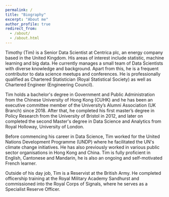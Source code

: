 ```yaml
---
permalink: /
title: "Biography"
excerpt: "About me"
author_profile: true
redirect_from: 
  - /about/
  - /about.html
---
```


Timothy (Tim) is a Senior Data Scientist at Centrica plc, an energy company based in the United Kingdom. His areas of interest include statistic, machine learning and big data. He currently manages a small team of Data Scientists with diverse knowledge and background. Apart from this, he is a frequent contributor to data science meetups and conferences. He is professionally qualified as Chartered Statistician (Royal Statistical Society) as well as Chartered Engineer (Engineering Council).

Tim holds a bachelor's degree in Government and Public Administration from the Chinese University of Hong Kong (CUHK) and he has been an executive committee member of the University’s Alumni Association (UK Branch) since 2018. After that, he completed his first master’s degree in Policy Research from the University of Bristol in 2012, and later on completed the second Master's degree in Data Science and Analytics from Royal Holloway, University of London.

Before commencing his career in Data Science, Tim worked for the United Nations Development Programme (UNDP) where he facilitated the UN's climate change initiatives. He has also previously worked in various public sector organisations in Hong Kong and China. Tim is fully proficient in English, Cantonese and Mandarin, he is also an ongoing and self-motivated French learner.

Outside of his day job, Tim is a Reservist at the British Army. He completed officership training at the Royal Military Academy Sandhurst and commissioned into the Royal Corps of Signals, where he serves as a Specialist Reserve Officer.
